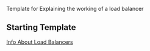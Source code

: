 Template for Explaining the working of a load balancer

## Starting Template

[Info About Load Balancers]('images\load_balancer_info.jpg')